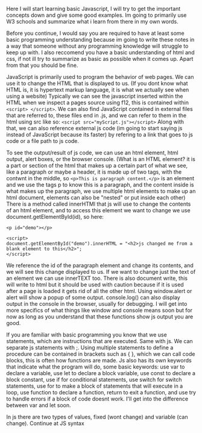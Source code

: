 Here I will start learning basic Javascript, I will try to get the important concepts down and give some good examples. Im going to primarily use W3 schools and summarize what i learn from there in my own words.

Before you continue, I would say you are required to have at least some basic programming understanding because im going to write these notes in a way that someone without any programming knowledge will struggle to keep up with. I also 
reccomend you have a basic understanding of html and css, if not ill try to summarize as basic as possible when it comes up. Apart from that you should be fine.

JavaScript is primarily used to program the behavior of web pages. We can use it to change the HTML that is displayed to us. (If you dont know what HTML is, it is hypertext markup language, it is what we actually see when using a website)
Typically we can see the javascript inserted within the HTML when we inspect a pages source using f12, this is contained within ```<script> </script>```. We can also find JavaScript contained in external files that are referred to, these files
end in .js, and we can refer to them in the html using src like so: ```<script src="myScript.js"></script>``` Along with that, we can also reference external js code (im going to start saying js instead of JavaScript because its faster) 
by refering to a link that goes to js code or a file path to js code. 

To see the output/result of js code, we can use an html element, html output, alert boxes, or the browser console. (What is an HTML element? it is a part or section of the html that makes up a certain part of what we see, like a paragraph 
or maybe a header, it is made up of two tags, with the contwnt in the middle, so ```<p>This is paragraph content.</p>``` is an element and we use the tags p to know this is a paragraph, and the content inside is what makes up the paragraph,
we use multiple html elements to make up an html document, elements can also be "nested" or put inside each other) There is a method called innerHTMl that js will use to change the contents of an html element, and to access this element we
want to change we use document.getElementById(id), so here: 
```
<p id="demo"></p>

<script>
document.getElementById("demo").innerHTML = "<h2>js changed me from a blank element to this</h2>";
</script>
```
We reference the id of the paragraph element and change its contents, and we will see this change displayed to us. If we want to change just the text of an element we can use innerTEXT too. There is also document write, this will write to
html but it should be used with caution because if it is used after a page is loaded it gets rid of all the other html. Using window.alert or alert will show a popup of some output. console.log() can also display output in the console in the
browser, usually for debugging. I will get into more specifics of what things like window and console means soon but for now as long as you understand that these functions show js output you are good.

If you are familiar with basic programming you know that we use statements, which are instructions that are executed. Same with js. We can separate js statements with ;. Using multiple statements to define a procedure can be contained in 
brackets such as { }, which we can call code blocks, this is often how functions are made. Js also has its own keywords that indicate what the program will do, some basic keywords: use var to declare a variable, use let to declare a block 
variable, use const to declare a block constant, use if for conditional statements, use switch for switch statements, use for to make a block of statements that will execute in a loop, use function to declare a function, return to exit a
function, and use try to handle errors if a block of code doesnt work. I'll get into the difference between var and let soon.

In js there are two types of values, fixed (wont change) and variable (can change). Continue at JS syntax


